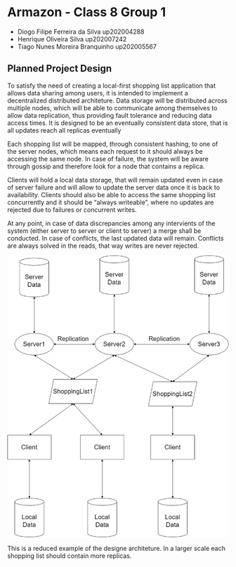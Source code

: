 # Armazon - Class 8 Group 1

- Diogo Filipe Ferreira da Silva up202004288
- Henrique Oliveira Silva up202007242
- Tiago Nunes Moreira Branquinho up202005567

## Planned Project Design

To satisfy the need of creating a local-first shopping list application that allows data sharing among users, it is intended to implement a decentralized distributed architeture. 
Data storage will be distributed across multiple nodes, which will be able to communicate among themselves to allow data replication, thus providing fault tolerance and reducing data access times. It is designed to be an eventually consistent data store, that is all updates reach all replicas eventually

Each shopping list will be mapped, through consistent hashing, to one of the server nodes, which means each request to it should always be accessing the same node. In case of failure, the system will be aware through gossip and therefore look for a node that contains a replica.

Clients will hold a local data storage, that will remain updated even in case of server failure and will allow to update the server data once it is back to availability.
Clients should also be able to access the same shopping list concurrently and it should be “always writeable”, where no updates are rejected due to failures or concurrent writes.

At any point, in case of data discrepancies among any intervients of the system (either server to server or client to server) a merge shall be conducted. In case of conflicts, the last updated data will remain. Conflicts are always solved in the reads, that way writes are never rejected.

 ![System Design](/docs/design_draft.drawio.png "Sytem Design")

This is a reduced example of the designe architeture. In a larger scale each shopping list should contain more replicas.
